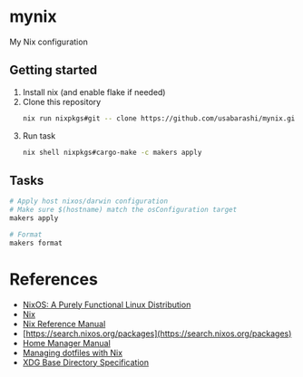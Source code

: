# mynix

My Nix configuration

## Getting started

1. Install nix (and enable flake if needed)
2. Clone this repository
    ```sh
    nix run nixpkgs#git -- clone https://github.com/usabarashi/mynix.git
    ```
3. Run task
    ```sh
    nix shell nixpkgs#cargo-make -c makers apply
    ```

## Tasks

```sh
# Apply host nixos/darwin configuration
# Make sure $(hostname) match the osConfiguration target
makers apply

# Format
makers format
```

# References
- [NixOS: A Purely Functional Linux Distribution](https://edolstra.github.io/pubs/nixos-jfp-final.pdf)
- [Nix](https://nixos.org/)
- [Nix Reference Manual](https://nixos.org/manual/nix/stable/introduction.html)
- [https://search.nixos.org/packages](https://search.nixos.org/packages)
- [Home Manager Manual](https://nix-community.github.io/home-manager/)
- [Managing dotfiles with Nix](https://alexpearce.me/2021/07/managing-dotfiles-with-nix/)
- [XDG Base Directory Specification](https://specifications.freedesktop.org/basedir-spec/basedir-spec-latest.html)
